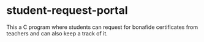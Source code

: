 # student-request-portal
This a C program where students can request for bonafide certificates from teachers and can also keep a track of it.
